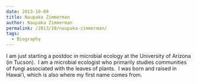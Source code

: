 ```yaml
---
date: 2013-10-09
title: Naupaka Zimmerman
author: Naupaka Zimmerman
permalink: /2013/10/naupaka-zimmerman/
tags:
  - Biography
---
```

I am just starting a postdoc in microbial ecology at the University of Arizona (in Tucson).  I am a microbial ecologist who primarily studies communities of fungi associated with the leaves of plants.  I was born and raised in Hawai&#8217;i, which is also where my first name comes from.
